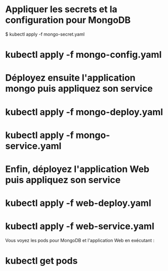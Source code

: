 # Appliquer les secrets et la configuration pour MongoDB
$ kubectl apply -f mongo-secret.yaml
# kubectl apply -f mongo-config.yaml

# Déployez ensuite l'application mongo puis appliquez son service
# kubectl apply -f mongo-deploy.yaml
# kubectl apply -f mongo-service.yaml

# Enfin, déployez l'application Web puis appliquez son service
# kubectl apply -f web-deploy.yaml
# kubectl apply -f web-service.yaml

Vous voyez les pods pour MongoDB et l'application Web en exécutant :
# kubectl get pods
